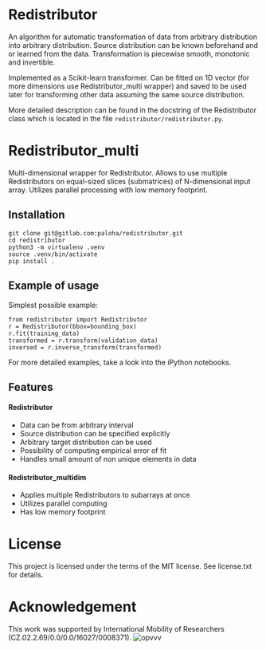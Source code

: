 # Redistributor
An algorithm for automatic transformation of data from arbitrary distribution into arbitrary distribution. Source distribution can be known beforehand and or learned from the data. Transformation is piecewise smooth, monotonic and invertible.

Implemented as a Scikit-learn transformer. Can be fitted on 1D vector (for more dimensions use Redistributor_multi wrapper) and saved to be used later for transforming other data assuming the same source distribution.

More detailed description can be found in the docstring of the Redistributor class which is located in the file ```redistributor/redistributor.py```.

# Redistributor_multi
Multi-dimensional wrapper for Redistributor. Allows to use multiple Redistributors on equal-sized slices (submatrices) of N-dimensional input array. Utilizes parallel processing with low memory footprint.

## Installation
```
git clone git@gitlab.com:paloha/redistributor.git
cd redistributor
python3 -m virtualenv .venv
source .venv/bin/activate
pip install .
```

## Example of usage
Simplest possible example:
```
from redistributor import Redistributor
r = Redistributor(bbox=bounding_box)
r.fit(training_data)
transformed = r.transform(validation_data)
inversed = r.inverse_transform(transformed)
```
For more detailed examples, take a look into the iPython notebooks.

## Features

#### Redistributor

* Data can be from arbitrary interval
* Source distribution can be specified explicitly
* Arbitrary target distribution can be used
* Possibility of computing empirical error of fit
* Handles small amount of non unique elements in data

#### Redistributor_multidim

* Applies multiple Redistributors to subarrays at once
* Utilizes parallel computing
* Has low memory footprint

# License
This project is licensed under the terms of the MIT license.
See license.txt for details.

# Acknowledgement
This work was supported by International Mobility of Researchers (CZ.02.2.69/0.0/0.0/16027/0008371).
![opvvv](/uploads/19903a1b9e00015faa2b61234a99b911/opvvv.jpg)

